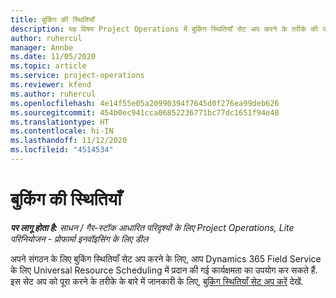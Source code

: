 ```yaml
---
title: बुकिंग की स्थितियाँ
description: यह विषय Project Operations में बुकिंग स्थितियाँ सेट अप करने के तरीके की जानकारी का लिंक प्रदान करता है.
author: ruhercul
manager: Annbe
ms.date: 11/05/2020
ms.topic: article
ms.service: project-operations
ms.reviewer: kfend
ms.author: ruhercul
ms.openlocfilehash: 4e14f55e05a20990394f7645d0f276ea99deb626
ms.sourcegitcommit: 454b0ec941cca06852236771bc77dc1651f94e48
ms.translationtype: HT
ms.contentlocale: hi-IN
ms.lasthandoff: 11/12/2020
ms.locfileid: "4514534"
---
```

# <a name="booking-statuses"></a>बुकिंग की स्थितियाँ

_**पर लागू होता है:** साधन / गैर-स्टॉक आधारित परिदृश्यों के लिए Project Operations, Lite परिनियोजन - प्रोफार्मा इनवॉइसिंग के लिए डील_

अपने संगठन के लिए बुकिंग स्थितियाँ सेट अप करने के लिए, आप Dynamics 365 Field Service के लिए Universal Resource Scheduling में प्रदान की गई कार्यक्षमता का उपयोग कर सकते हैं. इस सेट अप को पूरा करने के तरीके के बारे में जानकारी के लिए, [बुकिंग स्थितियाँ सेट अप करें](https://docs.microsoft.com/dynamics365/field-service/set-up-booking-statuses) देखें.
